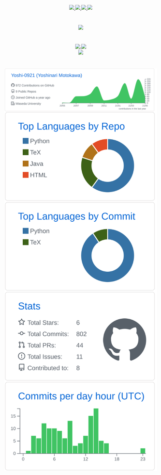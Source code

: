 <p align="center"> 
  <a href="https://github.com/Yoshi-0921/Yoshi-0921/">
    <img src="https://komarev.com/ghpvc/?username=Yoshi-0921" />
  </a>
  <a href="https://github.com/Yoshi-0921">
    <img height="20" src="https://img.shields.io/github/followers/Yoshi-0921?label=followers&logo=github&style=flat" />
  </a>
  <a href="http://qiita.com/Yoshi0921">
    <img height="20" src="https://qiita-badge.apiapi.app/s/Yoshi0921/posts.svg" />
  </a>
  <//qiita.com/Yoshi0921">
    <img height="20" src="https://qiita-badge.apiapi.app/s/Yoshi0921/contributions.svg" />
  </a></p>
<br>
  
<p align="center"> 
<img align="center" src="https://github-readme-stats.vercel.app/api?username=Yoshi-0921&count_private=true&show_icons=true&bg_color=30,e96443,904e95&title_color=fff&text_color=fff&include_all_commits=true" /></p><br>

<p align="center"> 
<a href="https://github.com/anuraghazra/github-readme-stats">
  <img align="center" src="https://github-readme-stats.vercel.app/api/top-langs/?username=Yoshi-0921" />

<a href="https://github.com/anuraghazra/github-readme-stats">
  <img align="center" src="https://github-readme-stats.vercel.app/api/wakatime?username=Yoshi0921" />
</a><br>

<a href="https://github.com/ryo-ma/github-profile-trophy">
  <img align="center" src="https://github-profile-trophy.vercel.app/?username=Yoshi-0921&row=1&column=7" />
</a>
</p><br>

<p align="center"> 
  <img align="center" src="https://raw.githubusercontent.com/Yoshi-0921/Yoshi-0921/master/profile-summary-card-output/github/0-profile-details.svg" /><br>
  <img align="center" src="https://raw.githubusercontent.com/Yoshi-0921/Yoshi-0921/master/profile-summary-card-output/github/1-repos-per-language.svg" />
  <img align="center" src="https://raw.githubusercontent.com/Yoshi-0921/Yoshi-0921/master/profile-summary-card-output/github/2-most-commit-language.svg" /><br>
  <img align="center" src="https://raw.githubusercontent.com/Yoshi-0921/Yoshi-0921/master/profile-summary-card-output/github/3-stats.svg" />
  <img align="center" src="https://raw.githubusercontent.com/Yoshi-0921/Yoshi-0921/master/profile-summary-card-output/github/4-productive-time.svg" />
</p>
